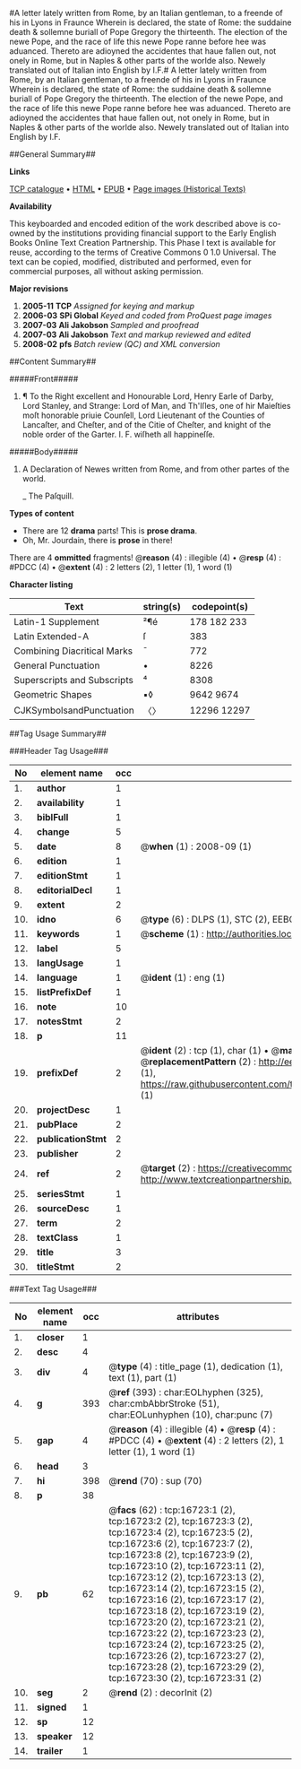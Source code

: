 #A letter lately written from Rome, by an Italian gentleman, to a freende of his in Lyons in Fraunce Wherein is declared, the state of Rome: the suddaine death & sollemne buriall of Pope Gregory the thirteenth. The election of the newe Pope, and the race of life this newe Pope ranne before hee was aduanced. Thereto are adioyned the accidentes that haue fallen out, not onely in Rome, but in Naples & other parts of the worlde also. Newely translated out of Italian into English by I.F.#
A letter lately written from Rome, by an Italian gentleman, to a freende of his in Lyons in Fraunce Wherein is declared, the state of Rome: the suddaine death & sollemne buriall of Pope Gregory the thirteenth. The election of the newe Pope, and the race of life this newe Pope ranne before hee was aduanced. Thereto are adioyned the accidentes that haue fallen out, not onely in Rome, but in Naples & other parts of the worlde also. Newely translated out of Italian into English by I.F.

##General Summary##

**Links**

[TCP catalogue](http://www.ota.ox.ac.uk/tcp/)  • 
[HTML](http://tei.it.ox.ac.uk/tcp/Texts-HTML/free/A11/A11025.html)  • 
[EPUB](http://tei.it.ox.ac.uk/tcp/Texts-EPUB/free/A11/A11025.epub) • 
[Page images (Historical Texts)](https://data.historicaltexts.jisc.ac.uk/view?pubId=eebo-99851449e&pageId=eebo-99851449e-16723-1)

**Availability**

This keyboarded and encoded edition of the
	       work described above is co-owned by the institutions
	       providing financial support to the Early English Books
	       Online Text Creation Partnership. This Phase I text is
	       available for reuse, according to the terms of Creative
	       Commons 0 1.0 Universal. The text can be copied,
	       modified, distributed and performed, even for
	       commercial purposes, all without asking permission.

**Major revisions**

1. __2005-11__ __TCP__ *Assigned for keying and markup*
1. __2006-03__ __SPi Global__ *Keyed and coded from ProQuest page images*
1. __2007-03__ __Ali Jakobson__ *Sampled and proofread*
1. __2007-03__ __Ali Jakobson__ *Text and markup reviewed and edited*
1. __2008-02__ __pfs__ *Batch review (QC) and XML conversion*

##Content Summary##

#####Front#####

1. ¶ To the Right excellent and Honourable Lord, Henry Earle of Darby, Lord Stanley, and Strange: Lord of Man, and Th'Iſles, one of hir Maieſties moſt honorable priuie Counſell, Lord Lieutenant of the Counties of Lancaſter, and Cheſter, and of the Citie of Cheſter, and knight of the noble order of the Garter. I. F. wiſheth all happineſſe.

#####Body#####

1. A Declaration of Newes written from Rome, and from other partes of the world.

    _ The Paſquill.

**Types of content**

  * There are 12 **drama** parts! This is **prose drama**.
  * Oh, Mr. Jourdain, there is **prose** in there!

There are 4 **ommitted** fragments! 
 @__reason__ (4) : illegible (4)  •  @__resp__ (4) : #PDCC (4)  •  @__extent__ (4) : 2 letters (2), 1 letter (1), 1 word (1)

**Character listing**


|Text|string(s)|codepoint(s)|
|---|---|---|
|Latin-1 Supplement|²¶é|178 182 233|
|Latin Extended-A|ſ|383|
|Combining             Diacritical Marks|̄|772|
|General Punctuation|•|8226|
|Superscripts             and Subscripts|⁴|8308|
|Geometric Shapes|▪◊|9642 9674|
|CJKSymbolsandPunctuation|〈〉|12296 12297|

##Tag Usage Summary##

###Header Tag Usage###

|No|element name|occ|attributes|
|---|---|---|---|
|1.|__author__|1||
|2.|__availability__|1||
|3.|__biblFull__|1||
|4.|__change__|5||
|5.|__date__|8| @__when__ (1) : 2008-09 (1)|
|6.|__edition__|1||
|7.|__editionStmt__|1||
|8.|__editorialDecl__|1||
|9.|__extent__|2||
|10.|__idno__|6| @__type__ (6) : DLPS (1), STC (2), EEBO-CITATION (1), PROQUEST (1), VID (1)|
|11.|__keywords__|1| @__scheme__ (1) : http://authorities.loc.gov/ (1)|
|12.|__label__|5||
|13.|__langUsage__|1||
|14.|__language__|1| @__ident__ (1) : eng (1)|
|15.|__listPrefixDef__|1||
|16.|__note__|10||
|17.|__notesStmt__|2||
|18.|__p__|11||
|19.|__prefixDef__|2| @__ident__ (2) : tcp (1), char (1)  •  @__matchPattern__ (2) : ([0-9\-]+):([0-9IVX]+) (1), (.+) (1)  •  @__replacementPattern__ (2) : http://eebo.chadwyck.com/downloadtiff?vid=$1&page=$2 (1), https://raw.githubusercontent.com/textcreationpartnership/Texts/master/tcpchars.xml#$1 (1)|
|20.|__projectDesc__|1||
|21.|__pubPlace__|2||
|22.|__publicationStmt__|2||
|23.|__publisher__|2||
|24.|__ref__|2| @__target__ (2) : https://creativecommons.org/publicdomain/zero/1.0/ (1), http://www.textcreationpartnership.org/docs/. (1)|
|25.|__seriesStmt__|1||
|26.|__sourceDesc__|1||
|27.|__term__|2||
|28.|__textClass__|1||
|29.|__title__|3||
|30.|__titleStmt__|2||


###Text Tag Usage###

|No|element name|occ|attributes|
|---|---|---|---|
|1.|__closer__|1||
|2.|__desc__|4||
|3.|__div__|4| @__type__ (4) : title_page (1), dedication (1), text (1), part (1)|
|4.|__g__|393| @__ref__ (393) : char:EOLhyphen (325), char:cmbAbbrStroke (51), char:EOLunhyphen (10), char:punc (7)|
|5.|__gap__|4| @__reason__ (4) : illegible (4)  •  @__resp__ (4) : #PDCC (4)  •  @__extent__ (4) : 2 letters (2), 1 letter (1), 1 word (1)|
|6.|__head__|3||
|7.|__hi__|398| @__rend__ (70) : sup (70)|
|8.|__p__|38||
|9.|__pb__|62| @__facs__ (62) : tcp:16723:1 (2), tcp:16723:2 (2), tcp:16723:3 (2), tcp:16723:4 (2), tcp:16723:5 (2), tcp:16723:6 (2), tcp:16723:7 (2), tcp:16723:8 (2), tcp:16723:9 (2), tcp:16723:10 (2), tcp:16723:11 (2), tcp:16723:12 (2), tcp:16723:13 (2), tcp:16723:14 (2), tcp:16723:15 (2), tcp:16723:16 (2), tcp:16723:17 (2), tcp:16723:18 (2), tcp:16723:19 (2), tcp:16723:20 (2), tcp:16723:21 (2), tcp:16723:22 (2), tcp:16723:23 (2), tcp:16723:24 (2), tcp:16723:25 (2), tcp:16723:26 (2), tcp:16723:27 (2), tcp:16723:28 (2), tcp:16723:29 (2), tcp:16723:30 (2), tcp:16723:31 (2)|
|10.|__seg__|2| @__rend__ (2) : decorInit (2)|
|11.|__signed__|1||
|12.|__sp__|12||
|13.|__speaker__|12||
|14.|__trailer__|1||
